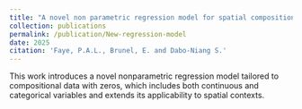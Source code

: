 ```yaml
---
title: "A novel non parametric regression model for spatial compositional data with zeros integrating both continuous and discrete covariates. [Click here]"
collection: publications
permalink: /publication/New-regression-model
date: 2025
citation: 'Faye, P.A.L., Brunel, E. and Dabo-Niang S.'
---
```


This work introduces a novel nonparametric regression model tailored to compositional data with zeros, which includes both continuous and categorical variables and extends its applicability to spatial contexts. 

